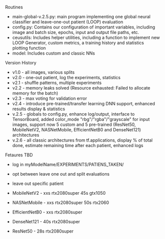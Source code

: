 Routines


- main-global-v.2.5.py: main program implementing one global neural classifier and leave-one-out patient (LOOP) evaluation
- config.py: Contains our configuration of important variables, including image and batch size, epochs, input and output file paths, etc.
- ceusutils: Includes helper utilities, including a function to implement new LOOP Generator, custom metrics, a training history and statistics plotting function
- model: Includes custom and classic NNs


Version History

- v1.0 - all images, various splits
- v2.0 - one-out patient, log the experiments, statistics
- v2.1 - shuffle patterns, multiple experiments
- v2.2 - memory leaks solved (Resource exhausted:  Failed to allocate memory for the batch)
- v2.3 - max voting for validation error
- v2.4 - introduce pre-trained/transfer learning DNN support, enhanced results display & statistics   
- v.2.5 - globals to config.py, enhance log/output, interface to TensorBoard, added color_mode "rbg"/"rgba"/"grayscale" for input images, support now 5 custom and 5 pre-trained (ResNet50, MobileNetV2, NASNetMobile, EfficientNetB0 and DenseNet121) architectures
- v.2.6 - all classic architectures from tf.applications, display % of total done, estimate remaining time after each patient, enhanced logs


Fetaures TBD

- log in myModelName/EXPERIMENTS/PATIENS_TAKEN/ 
- opt between leave one out and split evaluations
- leave out specific patient

- MobileNetV2       - xxs rtx2080super             45s gtx1050
- NASNetMobile      - xxs rtx2080super 50s rtx2060
- EfficientNetB0    - xxs rtx2080super
- DenseNet121       - 40s rtx2080super
- ResNet50          - 28s rtx2080super